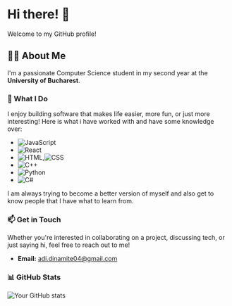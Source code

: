 # Hi there! 👋

Welcome to my GitHub profile!
## 👨‍💻 About Me
I'm a passionate Computer Science student in my second year at the **University of Bucharest**. 
### 🔭 What I Do
I enjoy building software that makes life easier, more fun, or just more interesting! 
Here is what i have worked with and have some knowledge over:
  - ![JavaScript](https://img.shields.io/badge/-JavaScript-F7DF1E?logo=javascript&logoColor=black)
  - ![React](https://img.shields.io/badge/-React-61DAFB?logo=react&logoColor=black)
  - ![HTML](https://img.shields.io/badge/-HTML5-E34F26?logo=html5&logoColor=white),![CSS](https://img.shields.io/badge/-CSS3-1572B6?logo=css3&logoColor=white)
  - ![C++](https://img.shields.io/badge/-C++-00599C?logo=cplusplus&logoColor=white)
  - ![Python](https://img.shields.io/badge/-Python-3776AB?logo=python&logoColor=white)
  - ![C#](https://img.shields.io/badge/-C%23-239120?logo=csharp&logoColor=white)

I am always trying to become a better version of myself and also get to know people that I have what to learn from.
### 📫 Get in Touch
Whether you're interested in collaborating on a project, discussing tech, or just saying hi, feel free to reach out to me!

- **Email:** adi.dinamite04@gmail.com

### 📊 GitHub Stats
![Your GitHub stats](https://github-readme-stats.vercel.app/api?username=YourGitHubUsername&show_icons=true&theme=radical)
